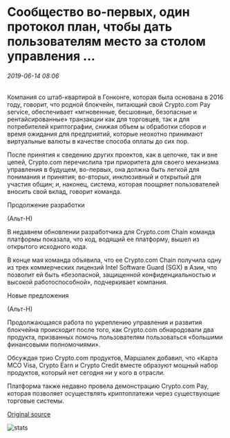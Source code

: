 # Сообщество во-первых, один протокол план, чтобы дать пользователям место за столом управления ...

###### 2019-06-14 08:06

Компания со штаб-квартирой в Гонконге, которая была основана в 2016 году, говорит, что родной блокчейн, питающий свой Crypto.com Pay service, обеспечивает «мгновенные, бесшовные, безопасные и рентайсированные» транзакции как для торговцев, так и для потребителей криптографии, снижая объем ы обработки сборов и время ожидания для предприятий, которые неохотно принимают виртуальные валюты в качестве способа оплаты до сих пор.

После принятия к сведению других проектов, как в цепочке, так и вне цепей, Crypto.com перечислила три приоритета для своего механизма управления в будущем, во-первых, она должна быть легкой для понимания и принятия; во-вторых, инклюзивный и открытый для участия общин; и, наконец, система, которая поощряет пользователей вносить свой вклад, говорит команда.

Продолжение разработки

(Альт-Н)

В недавнем обновлении разработчика для Crypto.com Chain команда платформы показала, что код, водящий ее платформу, вышел из открытого исходного кода.

В конце мая команда объявила, что ее Crypto.com Chain получила одну из трех коммерческих лицензий Intel Software Guard (SGX) в Азии, что позволит ей быть «безопасной, защищенной конфиденциальностью и высокой работоспособной», подчеркивает компания.

Новые предложения

(Альт-Н)

Продолжающаяся работа по укреплению управления и развития блокчейна происходит после того, как Crypto.com обнародовали два продукта, призванных помочь пользователям пользоваться «большими финансовыми полномочиями».

Обсуждая трио Crypto.com продуктов, Маршалек добавил, что «Карта MCO Visa, Crypto Earn и Crypto Credit вместе образуют мощный набор продуктов, который нет сегодня ни у кого в отрасли.

Платформа также недавно провела демонстрацию Crypto.com Pay, которая позволяет осуществлять криптоплатежи через существующие торговые системы.

[Original source](https://cointelegraph.com/news/community-first-one-protocols-plan-to-give-users-a-seat-at-the-governance-table)

![stats](https://c.statcounter.com/11760860/0/a89fa40b/1/ "stats")